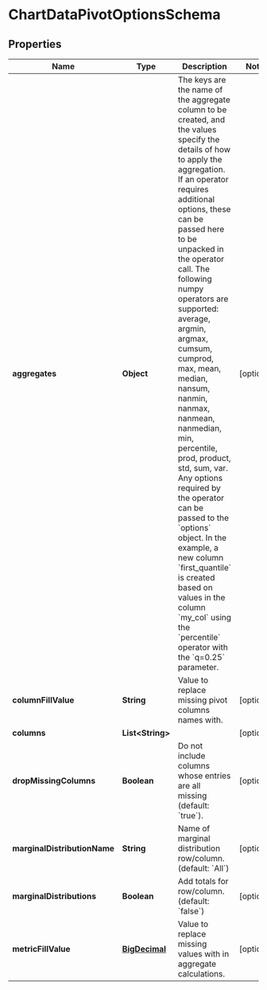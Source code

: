 # ChartDataPivotOptionsSchema

## Properties
Name | Type | Description | Notes
------------ | ------------- | ------------- | -------------
**aggregates** | **Object** | The keys are the name of the aggregate column to be created, and the values specify the details of how to apply the aggregation. If an operator requires additional options, these can be passed here to be unpacked in the operator call. The following numpy operators are supported: average, argmin, argmax, cumsum, cumprod, max, mean, median, nansum, nanmin, nanmax, nanmean, nanmedian, min, percentile, prod, product, std, sum, var. Any options required by the operator can be passed to the &#x60;options&#x60; object.  In the example, a new column &#x60;first_quantile&#x60; is created based on values in the column &#x60;my_col&#x60; using the &#x60;percentile&#x60; operator with the &#x60;q&#x3D;0.25&#x60; parameter. |  [optional]
**columnFillValue** | **String** | Value to replace missing pivot columns names with. |  [optional]
**columns** | **List&lt;String&gt;** |  |  [optional]
**dropMissingColumns** | **Boolean** | Do not include columns whose entries are all missing (default: &#x60;true&#x60;). |  [optional]
**marginalDistributionName** | **String** | Name of marginal distribution row/column. (default: &#x60;All&#x60;) |  [optional]
**marginalDistributions** | **Boolean** | Add totals for row/column. (default: &#x60;false&#x60;) |  [optional]
**metricFillValue** | [**BigDecimal**](BigDecimal.md) | Value to replace missing values with in aggregate calculations. |  [optional]
